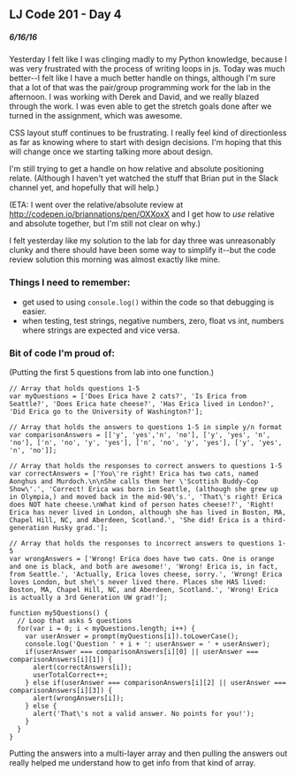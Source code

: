## LJ Code 201 - Day 4
##### 6/16/16

Yesterday I felt like I was clinging madly to my Python knowledge, because I was very frustrated with the process of writing loops in js. Today was much better--I felt like I have a much better handle on things, although I'm sure that a lot of that was the pair/group programming work for the lab in the afternoon.  I was working with Derek and David, and we really blazed through the work.  I was even able to get the stretch goals done after we turned in the assignment, which was awesome.

CSS layout stuff continues to be frustrating. I really feel kind of directionless as far as knowing where to start with design decisions. I'm hoping that this will change once we starting talking more about design.

I'm still trying to get a handle on how relative and absolute positioning relate. (Although I haven't yet watched the stuff that Brian put in the Slack channel yet, and hopefully that will help.)

(ETA: I went over the relative/absolute review at
http://codepen.io/briannations/pen/OXXoxX and I get how to *use* relative and absolute together, but I'm still not clear on why.)

I felt yesterday like my solution to the lab for day three was unreasonably clunky and there should have been some way to simplify it--but the code review solution this morning was almost exactly like mine.

### Things I need to remember:
* get used to using ```console.log()``` within the code so that debugging is easier.
* when testing, test strings, negative numbers, zero, float vs int, numbers where strings are expected and vice versa.

### Bit of code I'm proud of:
(Putting the first 5 questions from lab into one function.)

```
// Array that holds questions 1-5
var myQuestions = ['Does Erica have 2 cats?', 'Is Erica from Seattle?', 'Does Erica hate cheese?', 'Has Erica lived in London?', 'Did Erica go to the University of Washington?'];

// Array that holds the answers to questions 1-5 in simple y/n format
var comparisonAnswers = [['y', 'yes','n', 'no'], ['y', 'yes', 'n', 'no'], ['n', 'no', 'y', 'yes'], ['n', 'no', 'y', 'yes'], ['y', 'yes', 'n', 'no']];

// Array that holds the responses to correct answers to questions 1-5
var correctAnswers = ['You\'re right! Erica has two cats, named Aonghus and Murdoch.\n\nShe calls them her \'Scottish Buddy-Cop Show\'.', 'Correct! Erica was born in Seattle, (although she grew up in Olympia,) and moved back in the mid-90\'s.', 'That\'s right! Erica does NOT hate cheese.\nWhat kind of person hates cheese!?', 'Right! Erica has never lived in London, although she has lived in Boston, MA, Chapel Hill, NC, and Aberdeen, Scotland.', 'She did! Erica is a third-generation Husky grad.'];

// Array that holds the responses to incorrect answers to questions 1-5
var wrongAnswers = ['Wrong! Erica does have two cats. One is orange and one is black, and both are awesome!', 'Wrong! Erica is, in fact, from Seattle.', 'Actually, Erica loves cheese, sorry.', 'Wrong! Erica loves London, but she\'s never lived there. Places she HAS lived: Boston, MA, Chapel Hill, NC, and Aberdeen, Scotland.', 'Wrong! Erica is actually a 3rd Generation UW grad!'];

function my5Questions() {
  // Loop that asks 5 questions
  for(var i = 0; i < myQuestions.length; i++) {
    var userAnswer = prompt(myQuestions[i]).toLowerCase();
    console.log('Question ' + i + ': userAnswer = ' + userAnswer);
    if(userAnswer === comparisonAnswers[i][0] || userAnswer === comparisonAnswers[i][1]) {
      alert(correctAnswers[i]);
      userTotalCorrect++;
    } else if(userAnswer === comparisonAnswers[i][2] || userAnswer === comparisonAnswers[i][3]) {
      alert(wrongAnswers[i]);
    } else {
      alert('That\'s not a valid answer. No points for you!');
    }
  }
}
```

Putting the answers into a multi-layer array and then pulling the answers out really helped me understand how to get info from that kind of array.

